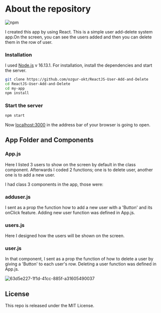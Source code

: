 # About the repository

![npm](https://img.shields.io/badge/npm-8.1.2-green)

I created this app by using React. This is a simple user add-delete system app.On the screen, you can see the users added and then you can delete them in the row of user.

### Installation

I used [Node.js](https://nodejs.org/) v 16.13.1. For installation, install the dependencies and start the server.

```sh
git clone https://github.com/ozgur-okt/ReactJS-User-Add-and-Delete
cd ReactJS-User-Add-and-Delete
cd my-app
npm install
```
### Start the server
```sh
npm start
```
Now [localhost:3000]() in the address bar of your browser is going to open.

## App Folder and Components 

### App.js
Here I listed 3 users to show on the screen by default in the class component. Afterwards I coded 2 functions; one is to delete user, another one is to add a new user.

I had class 3 components in the app, those were:

### adduser.js
I sent as a prop the function how to add a new user with a 'Button' and its onClick feature. Adding new user function was defined in App.js.

### users.js
Here I designed how the users will be shown on the screen.

### user.js
In that component, I sent as a prop the function of how to delete a user by giving a 'Button' to each user's row. Deleting a user function was defined in App.js.


![63d5e227-1f1d-41cc-885f-a31605490037](https://user-images.githubusercontent.com/73358116/147828846-4ee85094-e629-4bcd-801d-a2b999b63fc0.gif)

## License
This repo is released under the MIT License.
